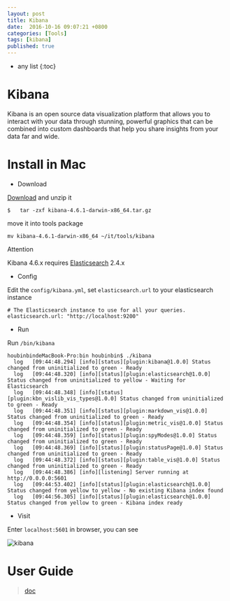 ```yaml
---
layout: post
title: Kibana
date:  2016-10-16 09:07:21 +0800
categories: [Tools]
tags: [kibana]
published: true
---
```


* any list
{:toc}

# Kibana

Kibana is an open source data visualization platform that allows you to interact with your data through stunning,
powerful graphics that can be combined into custom dashboards that help you share insights from your data far and wide.

# Install in Mac

- Download

[Download](https://download.elastic.co/kibana/kibana/kibana-4.6.1-darwin-x86_64.tar.gz) and unzip it

```
$   tar -zxf kibana-4.6.1-darwin-x86_64.tar.gz
```

move it into tools package

```
mv kibana-4.6.1-darwin-x86_64 ~/it/tools/kibana
```

<label class="label label-warning">Attention</label>

Kibana 4.6.x requires [Elasticsearch](https://www.elastic.co/products/elasticsearch) 2.4.x

- Config

Edit the ```config/kibana.yml```, set ```elasticsearch.url``` to your elasticsearch instance

```
# The Elasticsearch instance to use for all your queries.
elasticsearch.url: "http://localhost:9200"
```

- Run

Run ```/bin/kibana```

```
houbinbindeMacBook-Pro:bin houbinbin$ ./kibana
  log   [09:44:48.294] [info][status][plugin:kibana@1.0.0] Status changed from uninitialized to green - Ready
  log   [09:44:48.320] [info][status][plugin:elasticsearch@1.0.0] Status changed from uninitialized to yellow - Waiting for Elasticsearch
  log   [09:44:48.348] [info][status][plugin:kbn_vislib_vis_types@1.0.0] Status changed from uninitialized to green - Ready
  log   [09:44:48.351] [info][status][plugin:markdown_vis@1.0.0] Status changed from uninitialized to green - Ready
  log   [09:44:48.354] [info][status][plugin:metric_vis@1.0.0] Status changed from uninitialized to green - Ready
  log   [09:44:48.359] [info][status][plugin:spyModes@1.0.0] Status changed from uninitialized to green - Ready
  log   [09:44:48.369] [info][status][plugin:statusPage@1.0.0] Status changed from uninitialized to green - Ready
  log   [09:44:48.372] [info][status][plugin:table_vis@1.0.0] Status changed from uninitialized to green - Ready
  log   [09:44:48.386] [info][listening] Server running at http://0.0.0.0:5601
  log   [09:44:53.402] [info][status][plugin:elasticsearch@1.0.0] Status changed from yellow to yellow - No existing Kibana index found
  log   [09:44:56.305] [info][status][plugin:elasticsearch@1.0.0] Status changed from yellow to green - Kibana index ready
```

- Visit

Enter ```localhost:5601``` in browser, you can see

![kibana]({{site.url}}/static/app/img/kibana/2016-10-16-kibana-index.png)

# User Guide

> [doc](https://www.elastic.co/guide/en/kibana/current/index.html)



